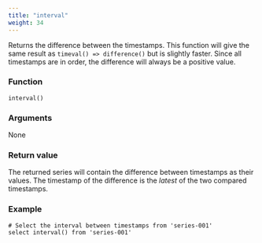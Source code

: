 ```yaml
---
title: "interval"
weight: 34
---
```



Returns the difference between the timestamps. This function will give the same result as `timeval() => difference()` but is slightly faster.
Since all timestamps are in order, the difference will always be a positive value.

### Function

    interval()

### Arguments

None

### Return value

The returned series will contain the difference between timestamps as their values. The timestamp of the difference is the *latest* of the two compared timestamps.

### Example

    # Select the interval between timestamps from 'series-001'
    select interval() from 'series-001'
